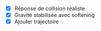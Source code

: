 - [X] Réponse de collision réaliste
- [X] Gravité stabilisée avec softening
- [X] Ajouter trajectoire